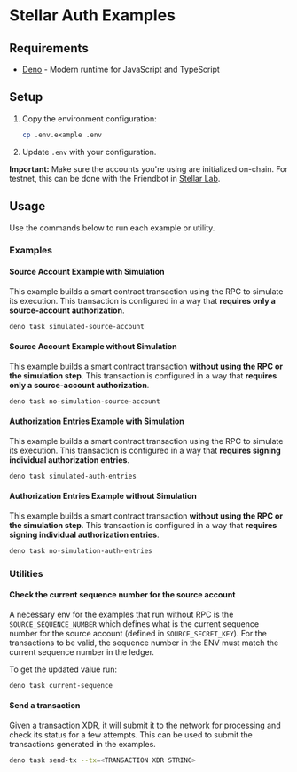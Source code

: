 # Stellar Auth Examples

## Requirements

- [Deno](https://deno.land/) - Modern runtime for JavaScript and TypeScript

## Setup

1. Copy the environment configuration:

   ```bash
   cp .env.example .env
   ```

2. Update `.env` with your configuration.

**Important:** Make sure the accounts you're using are initialized on-chain. For testnet, this can be done with the Friendbot in [Stellar Lab](https://lab.stellar.org/).

## Usage

Use the commands below to run each example or utility.

### Examples

#### Source Account Example with Simulation

This example builds a smart contract transaction using the RPC to simulate its execution. This transaction is configured in a way that **requires only a source-account authorization**.

```bash
deno task simulated-source-account
```

#### Source Account Example without Simulation

This example builds a smart contract transaction **without using the RPC or the simulation step**. This transaction is configured in a way that **requires only a source-account authorization**.

```bash
deno task no-simulation-source-account
```

#### Authorization Entries Example with Simulation

This example builds a smart contract transaction using the RPC to simulate its execution. This transaction is configured in a way that **requires signing individual authorization entries**.

```bash
deno task simulated-auth-entries
```

#### Authorization Entries Example without Simulation

This example builds a smart contract transaction **without using the RPC or the simulation step**. This transaction is configured in a way that **requires signing individual authorization entries**.

```bash
deno task no-simulation-auth-entries
```

### Utilities

#### Check the current sequence number for the source account

A necessary env for the examples that run without RPC is the `SOURCE_SEQUENCE_NUMBER` which defines what is the current sequence number for the source account (defined in `SOURCE_SECRET_KEY`). For the transactions to be valid, the sequence number in the ENV must match the current sequence number in the ledger.

To get the updated value run:

```bash
deno task current-sequence
```

#### Send a transaction

Given a transaction XDR, it will submit it to the network for processing and check its status for a few attempts. This can be used to submit the transactions generated in the examples.

```bash
deno task send-tx --tx=<TRANSACTION XDR STRING>
```
